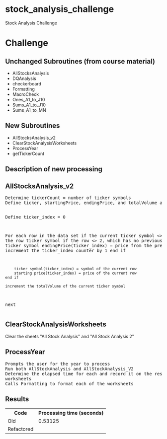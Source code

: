 # stock_analysis_challenge
Stock Analysis Challenge

# Challenge
## Unchanged Subroutines (from course material)
<ul>
    <li>AllStocksAnalysis</li>
    <li>DQAnalysis</li>
    <li>checkerboard</li>
    <li>Formatting</li>
    <li>MacroCheck</li>
    <li>Ones_A1_to_J10</li>
    <li>Sums_A1_to_J10</li>
    <li>Sums_A1_to_MN</li>
</ul>

## New Subroutines
<ul>
    <li>AllStocksAnalysis_v2</li>
    <li>ClearStockAnalysisWorksheets</li>
    <li>ProcessYear</li>
    <li>getTickerCount</li>
</ul>


## Description of new processing
## AllStocksAnalysis_v2
<p>  
<pre>
Determine tickerCount = number of ticker symbols
Define ticker, startingPrice, endingPrice, and totalVolume arrays of size tickerCount 

Define ticker_index = 0

For each row in the data set
    if the current ticker symbol <> the row ticker symbol
        if the row <> 2, which has no previous ticker symbol
            endingPrice(ticker_index) = price from the previous row
            increment the ticker_index counter by 1
        end if

        ticker symbol(ticker_index) = symbol of the current row
        starting price(ticker_index) = price of the current row
    end if

    increment the totalVolume of the current ticker symbol
next
</pre>

## ClearStockAnalysisWorksheets
Clear the sheets "All Stock Analysis" and "All Stock Analysis 2"

## ProcessYear
<pre>
Prompts the user for the year to process
Run both AllStockAnalysis and AllStockAnalysis_V2
Determine the elapsed time for each and record it on the respective
worksheets
Calls Formatting to format each of the worksheets
</pre>

## Results

<table>
    <tr>
        <th>Code</th>
        <th>Processing time (seconds)</th>
    </tr>
    <tr>
        <td>Old</td><td>0.53125</td>
    </tr>
    <tr>
        <td>Refactored</td><td></td>
    </tr>
</table>
